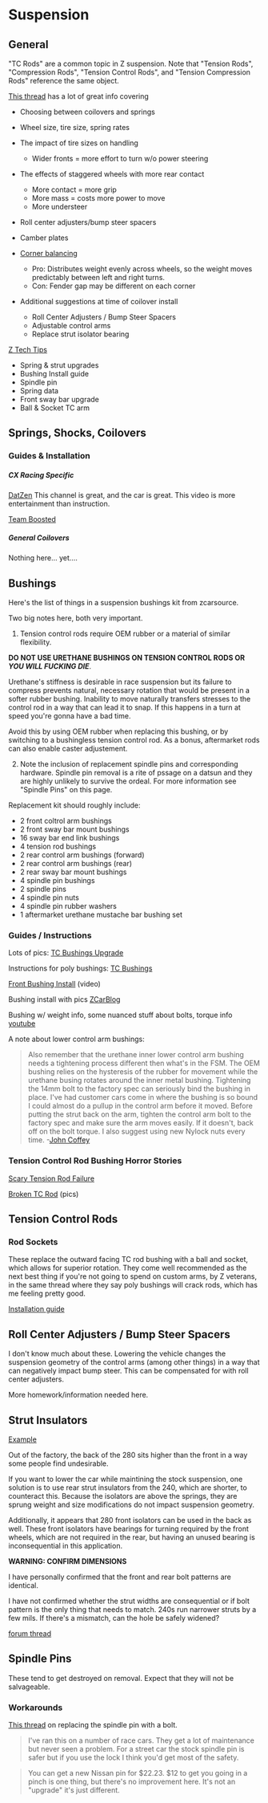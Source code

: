 # Suspension

## General

"TC Rods" are a common topic in Z suspension. Note that "Tension Rods", "Compression Rods", "Tension Control Rods", and "Tension Compression Rods" reference the same object.

[This thread](https://old.reddit.com/r/Datsun/comments/821tom/280z_lowering_springs_vs_coilovers/) has a lot of great info covering
* Choosing between coilovers and springs
* Wheel size, tire size, spring rates
* The impact of tire sizes on handling
	* Wider fronts = more effort to turn w/o power steering
* The effects of staggered wheels with more rear contact
	* More contact = more grip
	* More mass = costs more power to move
	* More understeer
* Roll center adjusters/bump steer spacers
* Camber plates

* [Corner balancing](https://www.elephantracing.com/tech-topics/corner-balance/)
	* Pro: Distributes weight evenly across wheels, so the weight moves predictably between left and right turns.
	* Con: Fender gap may be different on each corner

* Additional suggestions at time of coilover install
	* Roll Center Adjusters / Bump Steer Spacers
	* Adjustable control arms
	* Replace strut isolator bearing


[Z Tech Tips](http://atlanticz.ca/zclub/techtips/suspension.htm)
* Spring & strut upgrades
* Bushing Install guide
* Spindle pin
* Spring data
* Front sway bar upgrade
* Ball & Socket TC arm



## Springs, Shocks, Coilovers


### Guides & Installation

##### CX Racing Specific

[DatZen](https://www.youtube.com/watch?v=_Uc0wa2EEBA)
This channel is great, and the car is great. This video is more entertainment than instruction.

[Team Boosted](https://www.youtube.com/watch?v=YhtcQdkLATs)

##### General Coilovers

Nothing here... yet....

## Bushings

Here's the list of things in a suspension bushings kit from zcarsource.

Two big notes here, both very important.

1) Tension control rods require OEM rubber or a material of similar flexibility.

**DO NOT USE URETHANE BUSHINGS ON TENSION CONTROL RODS OR _YOU WILL FUCKING DIE_**.

Urethane's stiffness is desirable in race suspension but its failure to compress prevents natural, necessary rotation that would be present in a softer rubber bushing. Inability to move naturally transfers stresses to the control rod in a way that can lead it to snap. If this happens in a turn at speed you're gonna have a bad time.

Avoid this by using OEM rubber when replacing this bushing, or by switching to a bushingless tension control rod. As a bonus, aftermarket rods can also enable caster adjustement.

2) Note the inclusion of replacement spindle pins and corresponding hardware. Spindle pin removal is a rite of pssage on a datsun and they are highly unlikely to survive the ordeal. For more information see "Spindle Pins" on this page.

Replacement kit should roughly include:

* 2 front coltrol arm bushings
* 2 front sway bar mount bushings
* 16 sway bar end link bushings
* 4 tension rod bushings
* 2 rear control arm bushings (forward)
* 2 rear control arm bushings (rear)
* 2 rear sway bar mount bushings
* 4 spindle pin bushings
* 2 spindle pins
* 4 spindle pin nuts
* 4 spindle pin rubber washers
* 1 aftermarket urethane mustache bar bushing set


### Guides / Instructions
Lots of pics: [TC Bushings Upgrade](http://atlanticz.ca/zclub/techtips/suspension/comprod/index.html)

Instructions for poly bushings: [TC Bushings](https://www.classiczcars.com/forums/topic/33108-tension-rod-bushing-replacement/)

[Front Bushing Install](https://www.youtube.com/watch?v=cK_v0pmB5WU&feature=youtu.be) (video)

Bushing install with pics [ZCarBlog](http://www.zcarblog.com/2015/01/29/performance/suspension-refresh-kevins-1973-datsun-240z.html)

Bushing w/ weight info, some nuanced stuff about bolts, torque info [youtube](https://www.youtube.com/watch?v=55pgBlesG6o)

A note about lower control arm bushings: 

> Also remember that the urethane inner lower control arm bushing needs a tightening process different then what's in the FSM. The OEM bushing relies on the hysteresis of the rubber for movement while the urethane busing rotates around the inner metal bushing. Tightening the 14mm bolt to the factory spec can seriously bind the bushing in place. I've had customer cars come in where the bushing is so bound I could almost do a pullup in the control arm before it moved. Before putting the strut back on the arm, tighten the control arm bolt to the factory spec and make sure the arm moves easily. If it doesn't, back off on the bolt torque. I also suggest using new Nylock nuts every time.
-[John Coffey](https://www.classiczcars.com/forums/topic/45709-strut-mount-bearings/)

### Tension Control Rod Bushing Horror Stories
[Scary Tension Rod Failure](https://forums.hybridz.org/topic/22762-scary-tension-rod-failure/)

[Broken TC Rod](http://www.the510realm.com/viewtopic.php?t=28667) (pics) 

## Tension Control Rods

### Rod Sockets
These replace the outward facing TC rod bushing with a ball and socket, which allows for superior rotation. They come well recommended as the next best thing if you're not going to spend on custom arms, by Z veterans, in the same thread where they say poly bushings will crack rods, which has me feeling pretty good.

[Installation guide](http://atlanticz.ca/zclub/techtips/suspension/comprod/ball&socket/index.htm)


## Roll Center Adjusters / Bump Steer Spacers
I don't know much about these. Lowering the vehicle changes the suspension geometry of the control arms (among other things) in a way that can negatively impact bump steer. This can be compensated for with roll center adjusters.

More homework/information needed here.

## Strut Insulators
[Example](http://atlanticz.ca/zclub/techtips/suspension/strutbumperlowering/index.htm)

Out of the factory, the back of the 280 sits higher than the front in a way some people find undesirable.

If you want to lower the car while maintining the stock suspension, one solution is to use rear strut insulators from the 240, which are shorter, to counteract this. Because the isolators are above the springs, they are sprung weight and size modifications do not impact suspension geometry.

Additionally, it appears that 280 front isolators can be used in the back as well. These front isolators have bearings for turning required by the front wheels, which are not required in the rear, but having an unused bearing is inconsequential in this application.

**WARNING: CONFIRM DIMENSIONS**

I have personally confirmed that the front and rear bolt patterns are identical.

I have not confirmed whether the strut widths are consequential or if bolt pattern is the only thing that needs to match. 240s run narrower struts by a few mils. If there's a mismatch, can the hole be safely widened?

[forum thread](https://forums.hybridz.org/topic/128772-lowering-with-strut-insulators/)

## Spindle Pins
These tend to get destroyed on removal. Expect that they will not be salvageable.

### Workarounds

[This thread](https://forums.hybridz.org/topic/116959-58th-bolt-option-for-spindle-pin-replacement/) on replacing the spindle pin with a bolt. 

> I've ran this on a number of race cars.  They get a lot of maintenance but never seen a problem.  For a street car the stock spindle pin is safer but if you use the lock I think you'd get most of the safety. 

> You can get a new Nissan pin for $22.23.  $12 to get you going in a pinch ﻿is one thing, but there's no improvement here.  It's not an "upgrade" it's just different.